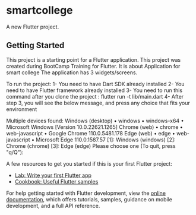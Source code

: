 # smartcollege

A new Flutter project.

## Getting Started

This project is a starting point for a Flutter application.
This project was created during BootCamp Training for Flutter. It is about Application for smart college
The application has 3 widgets/screens.

To run the project:
1- You need to have Dart SDK already installed
2- You need to have Flutter framework already installed
3- You need to run this command after you clone the project : flutter run -t lib/main.dart
4- After step 3, you will see the below message, and press any choice that fits your environment

Multiple devices found:
Windows (desktop) • windows • windows-x64    • Microsoft Windows [Version 10.0.22621.1265]
Chrome (web)      • chrome  • web-javascript • Google Chrome 110.0.5481.178
Edge (web)        • edge    • web-javascript • Microsoft Edge 110.0.1587.57
[1]: Windows (windows)
[2]: Chrome (chrome)
[3]: Edge (edge)
Please choose one (To quit, press "q/Q"): 

A few resources to get you started if this is your first Flutter project:

- [Lab: Write your first Flutter app](https://docs.flutter.dev/get-started/codelab)
- [Cookbook: Useful Flutter samples](https://docs.flutter.dev/cookbook)

For help getting started with Flutter development, view the
[online documentation](https://docs.flutter.dev/), which offers tutorials,
samples, guidance on mobile development, and a full API reference.
